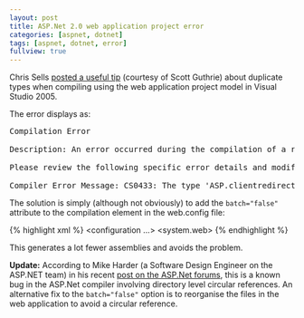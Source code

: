 ```yaml
---
layout: post
title: ASP.Net 2.0 web application project error
categories: [aspnet, dotnet]
tags: [aspnet, dotnet, error]
fullview: true
---
```


Chris Sells [posted a useful tip](http://www.sellsbrothers.com/news/showTopic.aspx?ixTopic=1995) (courtesy of Scott Guthrie) about duplicate types when compiling using the web application project model in Visual Studio 2005.

The error displays as:

<pre>
Compilation Error

Description: An error occurred during the compilation of a resource required to service this request.
 
Please review the following specific error details and modify your source code appropriately.
 
Compiler Error Message: CS0433: The type 'ASP.clientredirector_ascx' exists in both 'C:\Windows\Microsoft.NET\Framework\v2.0.50727\Temporary ASP.NET Files\sb2\4d76034e\bec2c8d0\App_Web_clientredirector.ascx.cdcab7d2.zmdrab5k.dll' and 'C:\Windows\Microsoft.NET\v2.0.50727\Temporary ASP.NET Files\sb2\4d76034e\bec2c8d0\App_Web_axhgbqrn.dll'
</pre>

The solution is simply (although not obviously) to add the `batch="false"` attribute to the compilation element in the web.config file:

{% highlight xml %}
<configuration ...>
    <system.web>
        <compilation batch="false"/>
{% endhighlight %}

This generates a lot fewer assemblies and avoids the problem.

**Update:** According to Mike Harder (a Software Design Engineer on the ASP.NET team) in his recent [post on the ASP.Net forums](http://forums.asp.net/thread/1312617.aspx), this is a known bug in the ASP.Net compiler involving directory level circular references. An alternative fix to the `batch="false"` option is to reorganise the files in the web application to avoid a circular reference.
